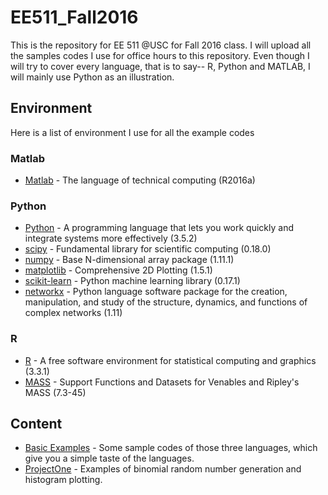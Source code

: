 # EE511_Fall2016
This is the repository for EE 511 @USC for Fall 2016 class. I will upload all the samples codes I use for office hours to this repository. Even though I will try to cover every language, that is to say-- R, Python and MATLAB, I will mainly use Python as an illustration.

## Environment
Here is a list of environment I use for all the example codes

### Matlab
* [Matlab] - The language of technical computing (R2016a)

### Python
* [Python] - A programming language that lets you work quickly
and integrate systems more effectively (3.5.2)
* [scipy] - Fundamental library for scientific computing (0.18.0)
* [numpy] - Base N-dimensional array package (1.11.1)
* [matplotlib] - Comprehensive 2D Plotting (1.5.1)
* [scikit-learn] - Python machine learning library (0.17.1)
* [networkx] - Python language software package for the creation, manipulation, and study of the structure, dynamics, and functions of complex networks (1.11)

### R
* [R] - A free software environment for statistical computing and graphics (3.3.1)
* [MASS] - Support Functions and Datasets for Venables and Ripley's MASS (7.3-45)

## Content
* [Basic Examples] - Some sample codes of those three languages, which give you a simple taste of the languages.
* [ProjectOne] - Examples of binomial random number generation and histogram plotting.

[Matlab]: <http://www.mathworks.com/>
[Python]: <https://www.python.org/>
[scipy]: <https://www.scipy.org/>
[numpy]: <https://www.scipy.org/>
[matplotlib]: <https://www.scipy.org/>
[R]: <https://www.r-project.org/>
[Basic Examples]: <https://github.com/neversakura/EE511_Fall2016/tree/master/Basic%20Examples>
[ProjectOne]: <https://github.com/neversakura/EE511_Fall2016/tree/master/ProjectOne>
[MASS]: <https://cran.r-project.org/web/packages/MASS/index.html>
[scikit-learn]: <http://scikit-learn.org/stable/>
[networkx]: <https://networkx.github.io/>
